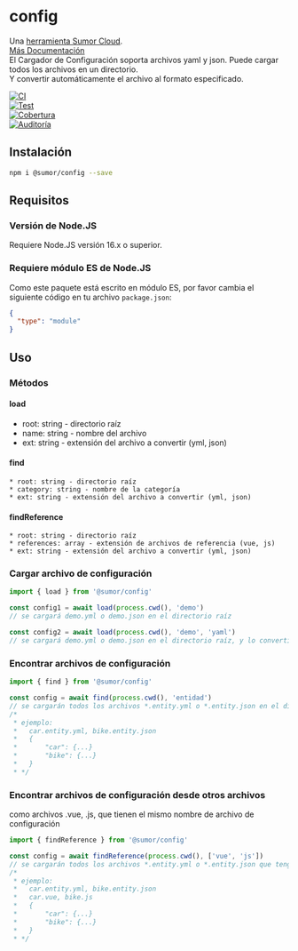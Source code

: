 # config

Una [herramienta Sumor Cloud](https://sumor.cloud).  
[Más Documentación](https://sumor.cloud)  
El Cargador de Configuración soporta archivos yaml y json. Puede cargar todos los archivos en un directorio.  
Y convertir automáticamente el archivo al formato especificado.

[![CI](https://github.com/sumor-cloud/config/actions/workflows/ci.yml/badge.svg)](https://github.com/sumor-cloud/config/actions/workflows/ci.yml)  
[![Test](https://github.com/sumor-cloud/config/actions/workflows/ut.yml/badge.svg)](https://github.com/sumor-cloud/config/actions/workflows/ut.yml)  
[![Cobertura](https://github.com/sumor-cloud/config/actions/workflows/coverage.yml/badge.svg)](https://github.com/sumor-cloud/config/actions/workflows/coverage.yml)  
[![Auditoría](https://github.com/sumor-cloud/config/actions/workflows/audit.yml/badge.svg)](https://github.com/sumor-cloud/config/actions/workflows/audit.yml)

## Instalación

```bash
npm i @sumor/config --save
```

## Requisitos

### Versión de Node.JS

Requiere Node.JS versión 16.x o superior.

### Requiere módulo ES de Node.JS

Como este paquete está escrito en módulo ES, por favor cambia el siguiente código en tu archivo `package.json`:

```json
{
  "type": "module"
}
```

## Uso

### Métodos

#### load

- root: string - directorio raíz
- name: string - nombre del archivo
- ext: string - extensión del archivo a convertir (yml, json)

#### find

    * root: string - directorio raíz
    * category: string - nombre de la categoría
    * ext: string - extensión del archivo a convertir (yml, json)

#### findReference

    * root: string - directorio raíz
    * references: array - extensión de archivos de referencia (vue, js)
    * ext: string - extensión del archivo a convertir (yml, json)

### Cargar archivo de configuración

```javascript
import { load } from '@sumor/config'

const config1 = await load(process.cwd(), 'demo')
// se cargará demo.yml o demo.json en el directorio raíz

const config2 = await load(process.cwd(), 'demo', 'yaml')
// se cargará demo.yml o demo.json en el directorio raíz, y lo convertirá a un archivo en formato yaml
```

### Encontrar archivos de configuración

```javascript
import { find } from '@sumor/config'

const config = await find(process.cwd(), 'entidad')
// se cargarán todos los archivos *.entity.yml o *.entity.json en el directorio raíz
/*
 * ejemplo:
 *   car.entity.yml, bike.entity.json
 *   {
 *       "car": {...}
 *       "bike": {...}
 *   }
 * */
```

### Encontrar archivos de configuración desde otros archivos

como archivos .vue, .js, que tienen el mismo nombre de archivo de configuración

```javascript
import { findReference } from '@sumor/config'

const config = await findReference(process.cwd(), ['vue', 'js'])
// se cargarán todos los archivos *.entity.yml o *.entity.json que tengan el mismo nombre que *.vue o *.js en el directorio raíz
/*
 * ejemplo:
 *   car.entity.yml, bike.entity.json
 *   car.vue, bike.js
 *   {
 *       "car": {...}
 *       "bike": {...}
 *   }
 * */
```
